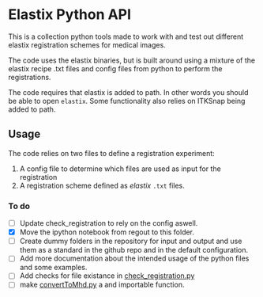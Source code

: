 # Elastix Python API
This is a collection python tools made to work with and test out different elastix registration schemes for medical images. 

The code uses the elastix binaries, but is built around using a mixture of the elastix recipe .txt files and config files from python to perform the registrations. 

The code requires that elastix is added to path. In other words you should be able to open ```elastix```. Some functionality also relies on ITKSnap being added to path. 

## Usage
The code relies on two files to define a registration experiment: 
 1. A config file to determine which files are used as input for the registration
 2. A registration scheme defined as *elastix* `.txt` files. 

### To do
 - [ ] Update check_registration to rely on the config aswell.
 - [x] Move the ipython notebook from regout to this folder.
 - [ ] Create dummy folders in the repository for input and output and use them as a standard in the github repo and in the default configuration.
 - [ ] Add more documentation about the intended usage of the python files and some examples.
 - [ ] Add checks for file existance in [check_registration.py](check_registration.py)
 - [ ] make [convertToMhd.py](convertToMhd.py) a and importable function.